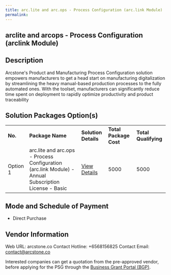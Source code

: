 ```yaml
---
title: arc.lite and arc.ops - Process Configuration (arc.link Module)
permalink: 
---
```


## arclite and arcops - Process Configuration (arclink Module)

## Description

Arcstone's Product and Manufacturing Process Configuration solution empowers manufacturers to get a head start on manufacturing digitalization by streamlining the heavy manual-based production processes to the fully automated ones. With the toolset, manufacturers can significantly reduce time spent on deployment to rapidly optimize productivity and product traceability

## Solution Packages Option(s)

<table>
<tr>
<td><b>No.</b></td>
<td><b>Package Name</b></td>
<td><b>Solution Details</b></td>
<td><b>Total Package Cost</b></td>
<td><b>Total Qualifying</b></td>
</tr>
<tr>
<td>Option 1</td>
<td>arc.lite and arc.ops - Process Configuration (arc.link Module) - Annual Subscription License - Basic</td>
<td><a href='https://www.gobusiness.gov.sg/images/psg/Process_Configuration_20200864_Desensitised_Annex_3_Part_1.pdf'>View Details</a></td>
<td>5000</td>
<td>5000</td>
</tr>
</table>

## Mode and Schedule of Payment

 - Direct Purchase

## Vendor Information

 Web URL: arcstone.co 
Contact Hotline: +6568156825 
Contact Email: contact@arcstone.co 


Interested companies can get a quotation from the pre-approved vendor, before applying for the PSG through the <a href='https://www.businessgrants.gov.sg/'>Business Grant Portal (BGP)</a>.
